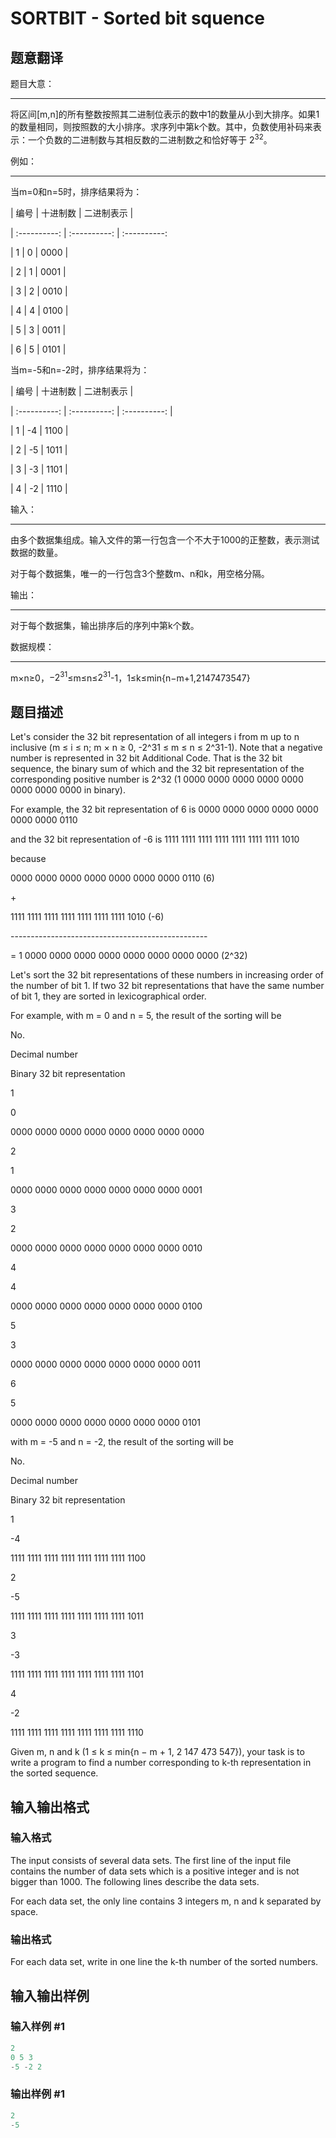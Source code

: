 # SORTBIT - Sorted bit squence

## 题意翻译

题目大意：

------------

将区间[m,n]的所有整数按照其二进制位表示的数中1的数量从小到大排序。如果1的数量相同，则按照数的大小排序。求序列中第k个数。其中，负数使用补码来表示：一个负数的二进制数与其相反数的二进制数之和恰好等于 $2^{32}$。

例如：

------------

当m=0和n=5时，排序结果将为：

| 编号 | 十进制数 | 二进制表示 |

| :----------: | :----------: | :----------:

| 1 | 0 | 0000 |

| 2 | 1 | 0001 |

| 3 | 2 | 0010 |

| 4 | 4 | 0100 |

| 5 | 3 | 0011 |

| 6 | 5 | 0101 |

当m=-5和n=-2时，排序结果将为：

| 编号 | 十进制数 | 二进制表示 |

| :----------: | :----------: | :----------: |

| 1 | -4 | 1100 |

| 2 | -5 | 1011 |

| 3 | -3 | 1101 |

| 4 | -2 | 1110 |

输入：

------------

由多个数据集组成。输入文件的第一行包含一个不大于1000的正整数，表示测试数据的数量。

对于每个数据集，唯一的一行包含3个整数m、n和k，用空格分隔。

输出：

------------

对于每个数据集，输出排序后的序列中第k个数。

数据规模：

------------

m×n≥0，$-2^{31}$≤m≤n≤$2^{31}$-1，1≤k≤min{n−m+1,2147473547}

## 题目描述

Let's consider the 32 bit representation of all integers i from m up to n inclusive (m ≤ i ≤ n; m × n ≥ 0, -2^31 ≤ m ≤ n ≤ 2^31-1). Note that a negative number is represented in 32 bit Additional Code. That is the 32 bit sequence, the binary sum of which and the 32 bit representation of the corresponding positive number is 2^32 (1 0000 0000 0000 0000 0000 0000 0000 0000 in binary).

For example, the 32 bit representation of 6 is 0000 0000 0000 0000 0000 0000 0000 0110

and the 32 bit representation of -6 is 1111 1111 1111 1111 1111 1111 1111 1010

because

0000 0000 0000 0000 0000 0000 0000 0110 (6)

\+

1111 1111 1111 1111 1111 1111 1111 1010 (-6)

\-------------------------------------------------

= 1 0000 0000 0000 0000 0000 0000 0000 0000 (2^32)

Let's sort the 32 bit representations of these numbers in increasing order of the number of bit 1. If two 32 bit representations that have the same number of bit 1, they are sorted in lexicographical order.

For example, with m = 0 and n = 5, the result of the sorting will be

No.

Decimal number

Binary 32 bit representation

1

0

0000 0000 0000 0000 0000 0000 0000 0000

2

1

0000 0000 0000 0000 0000 0000 0000 0001

3

2

0000 0000 0000 0000 0000 0000 0000 0010

4

4

0000 0000 0000 0000 0000 0000 0000 0100

5

3

0000 0000 0000 0000 0000 0000 0000 0011

6

5

0000 0000 0000 0000 0000 0000 0000 0101

with m = -5 and n = -2, the result of the sorting will be

No.

Decimal number

Binary 32 bit representation

1

-4

1111 1111 1111 1111 1111 1111 1111 1100

2

-5

1111 1111 1111 1111 1111 1111 1111 1011

3

-3

1111 1111 1111 1111 1111 1111 1111 1101

4

-2

1111 1111 1111 1111 1111 1111 1111 1110

Given m, n and k (1 ≤ k ≤ min{n − m + 1, 2 147 473 547}), your task is to write a program to find a number corresponding to k-th representation in the sorted sequence.

## 输入输出格式

### 输入格式

 The input consists of several data sets. The first line of the input file contains the number of data sets which is a positive integer and is not bigger than 1000. The following lines describe the data sets.

For each data set, the only line contains 3 integers m, n and k separated by space.

### 输出格式

 For each data set, write in one line the k-th number of the sorted numbers.

## 输入输出样例

### 输入样例 #1

```cpp
2
0 5 3
-5 -2 2
```


### 输出样例 #1

```cpp
2
-5
```


